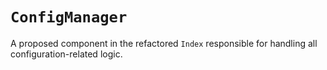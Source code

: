 # `ConfigManager`

A proposed component in the refactored `Index` responsible for handling all configuration-related logic.